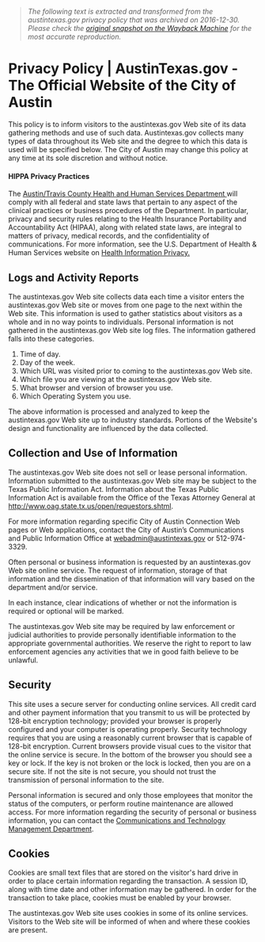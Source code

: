 > *The following text is extracted and transformed from the austintexas.gov privacy policy that was archived on 2016-12-30. Please check the [original snapshot on the Wayback Machine](https://web.archive.org/web/20161230152318id_/http%3A//www.austintexas.gov/page/privacy-policy) for the most accurate reproduction.*

# Privacy Policy | AustinTexas.gov - The Official Website of the City of Austin

This policy is to inform visitors to the austintexas.gov Web site of its data gathering methods and use of such data. Austintexas.gov collects many types of data throughout its Web site and the degree to which this data is used will be specified below. The City of Austin may change this policy at any time at its sole discretion and without notice.

#### HIPPA Privacy Practices

The [Austin/Travis County Health and Human Services Department ](https://web.archive.org/health)will comply with all federal and state laws that pertain to any aspect of the clinical practices or business procedures of the Department. In particular, privacy and security rules relating to the Health Insurance Portability and Accountability Act (HIPAA), along with related state laws, are integral to matters of privacy, medical records, and the confidentiality of communications. For more information, see the U.S. Department of Health & Human Services website on [Health Information Privacy. ](http://www.hhs.gov/ocr/privacy/)

## Logs and Activity Reports

The austintexas.gov Web site collects data each time a visitor enters the austintexas.gov Web site or moves from one page to the next within the Web site. This information is used to gather statistics about visitors as a whole and in no way points to individuals. Personal information is not gathered in the austintexas.gov Web site log files. The information gathered falls into these categories.

  1. Time of day.
  2. Day of the week.
  3. Which URL was visited prior to coming to the austintexas.gov Web site.
  4. Which file you are viewing at the austintexas.gov Web site.
  5. What browser and version of browser you use.
  6. Which Operating System you use.



The above information is processed and analyzed to keep the austintexas.gov Web site up to industry standards. Portions of the Website's design and functionality are influenced by the data collected.

## Collection and Use of Information

The austintexas.gov Web site does not sell or lease personal information. Information submitted to the austintexas.gov Web site may be subject to the Texas Public Information Act. Information about the Texas Public Information Act is available from the Office of the Texas Attorney General at <http://www.oag.state.tx.us/open/requestors.shtml>.

For more information regarding specific City of Austin Connection Web pages or Web applications, contact the City of Austin’s Communications and Public Information Office at [webadmin@austintexas.gov](mailto:webadmin@austintexas.gov) or 512-974-3329.

Often personal or business information is requested by an austintexas.gov Web site online service. The request of information, storage of that information and the dissemination of that information will vary based on the department and/or service.

In each instance, clear indications of whether or not the information is required or optional will be marked.

The austintexas.gov Web site may be required by law enforcement or judicial authorities to provide personally identifiable information to the appropriate governmental authorities. We reserve the right to report to law enforcement agencies any activities that we in good faith believe to be unlawful.

## Security

This site uses a secure server for conducting online services. All credit card and other payment information that you transmit to us will be protected by 128-bit encryption technology; provided your browser is properly configured and your computer is operating properly. Security technology requires that you are using a reasonably current browser that is capable of 128-bit encryption. Current browsers provide visual cues to the visitor that the online service is secure. In the bottom of the browser you should see a key or lock. If the key is not broken or the lock is locked, then you are on a secure site. If not the site is not secure, you should not trust the transmission of personal information to the site.

Personal information is secured and only those employees that monitor the status of the computers, or perform routine maintenance are allowed access. For more information regarding the security of personal or business information, you can contact the [Communications and Technology Management Department](https://web.archive.org/department/information-technology).

## Cookies

Cookies are small text files that are stored on the visitor's hard drive in order to place certain information regarding the transaction. A session ID, along with time date and other information may be gathered. In order for the transaction to take place, cookies must be enabled by your browser.

The austintexas.gov Web site uses cookies in some of its online services. Visitors to the Web site will be informed of when and where these cookies are present.
